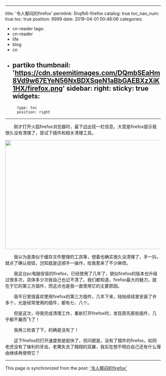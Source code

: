 
---
title: '令人郁闷的firefox'
permlink: 5hqfk6-firefox
catalog: true
toc_nav_num: true
toc: true
position: 9999
date: 2019-04-01 00:48:06
categories:
- cn-reader
tags:
- cn-reader
- life
- blog
- cn
- partiko
thumbnail: 'https://cdn.steemitimages.com/DQmbSEaHm8Vd9w67EYeN56NxBDXSqeN1aBbGAEBXzXiK1HX/firefox.png'
sidebar:
    right:
        sticky: true
widgets:
    -
        type: toc
        position: right
---


<html>
<p>　　刚才打开火狐firefox浏览器时，最下边出现一栏信息，大意是firefox提示我很久没有清理了，尝试下插件和相关清理工具。</p>
<p><img src="https://cdn.steemitimages.com/DQmbSEaHm8Vd9w67EYeN56NxBDXSqeN1aBbGAEBXzXiK1HX/firefox.png" width="614" height="352"/></p>
<p>　　我以为是类似于缓存文件整理的工具等，想着也确实很久没清理了，手一抖，就点了确认按钮，岂知就是这顺手一操作，给我惹来了不少麻烦。</p>
<p>　　​我这台pc电脑安装的firefox，已经使用了几年了，貌似firefox的版本也升级过很多次，具体多少次我自己也记不清了。我们都知道，firefox最大的魅力，就在于它的第三方插件​，而这点也是我一直使用它的主要原因。</p>
<p>　　我平日里​很喜欢使用firefox的第三方插件，几年下来，陆陆续续里安装了许多个，光是经常使用的插件，都有七、八个。</p>
<p>　　但是这次，待我完成清理工作，重新打开firefox时，发现原先那些插件，几乎都不翼而飞了！</p>
<p>　　我再三检查了下，的确是没有了！</p>
<p>　　这下firefox的打开速度倒是挺快了，​但问题是，没有了插件的firefox，如同老虎没有了锋利的牙齿，老鹰失去了翱翔的双翼，我实在想不明白自己还有什么理由继续再使用它？</p>
</html>

- - -

This page is synchronized from the post: ['令人郁闷的firefox'](https://steemit.com/@rivalhw/5hqfk6-firefox)
